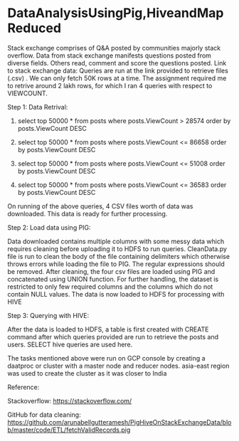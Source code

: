 # DataAnalysisUsingPig,HiveandMapReduced
Stack exchange comprises of Q&A posted by communities majorly stack overflow. Data from stack exchange manifests questions posted from diverse fields. Others read, comment and score the questions posted. 
Link to stack exchange data: 
Queries are run at the link provided to retrieve files (.csv) . We can only fetch 50K rows at a time. The assignment required me to retrive around 2 lakh rows, for which I ran 4 queries with respect to VIEWCOUNT.
 
Step 1:
Data Retrival:


1) select top 50000 * from posts where posts.ViewCount > 28574 order by posts.ViewCount DESC 

2) select top 50000 * from posts where posts.ViewCount <= 86658 order by posts.ViewCount DESC 

3) select top 50000 * from posts where posts.ViewCount <= 51008 order by posts.ViewCount DESC 

4) select top 50000 * from posts where posts.ViewCount <= 36583 order by posts.ViewCount DESC 

On running of the above queries, 4 CSV files worth of data was downloaded. This data is ready for further processing.

Step 2:
Load data using PIG:


Data downloaded contains multiple columns with some messy data which requires cleaning before uploading it to HDFS to run queries. CleanData.py file is run to clean the body of the file containing delimiters which otherwise throws errors while loading the file to PIG. The regular expressions should be removed. After cleaning, the four csv files are loaded using PIG and concatenated using UNION function. For further handling, the dataset is restricted to only few required columns and the columns which do not contain NULL values. The data is now loaded to HDFS for processing with HIVE 

Step 3:
Querying with HIVE:


After the data is loaded to HDFS, a table is first created with CREATE command after which queries provided are run to retrieve the posts and users. SELECT hive queries are used here. 


The tasks mentioned above were run on GCP console by creating a daatproc or cluster with a master node and reducer nodes. asia-east region was used to create the cluster as it was closer to India

Reference: 

Stackoverflow: https://stackoverflow.com/


GitHub for data cleaning: https://github.com/arunabellgutteramesh/PigHiveOnStackExchangeData/blob/master/code/ETL/fetchValidRecords.pig
